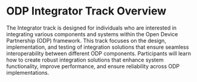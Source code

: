 # ODP Integrator Track Overview
The Integrator track is designed for individuals who are interested in integrating various components and systems within the Open Device Partnership (ODP) framework. This track focuses on the design, implementation, and testing of integration solutions that ensure seamless interoperability between different ODP components. Participants will learn how to create robust integration solutions that enhance system functionality, improve performance, and ensure reliability across ODP implementations.